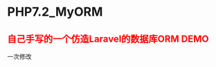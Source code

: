 # PHP7.2_MyORM
<style>
h2{
  color:red;
  }

</style>
<h2>自己手写的一个仿造Laravel的数据库ORM DEMO</h2>
<p>一次修改</p>
